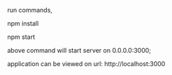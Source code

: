 run commands,

npm install 

npm start
	
above command will start server on 0.0.0.0:3000;

application can be viewed on url: http://localhost:3000 

